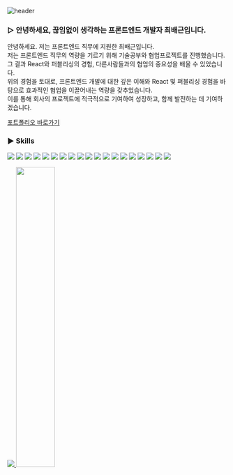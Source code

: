 ![header](https://capsule-render.vercel.app/api?type=waving&color=gradient&height=120&animation=fadeIn&section=footer&text=🚗🚘🚛&fontAlign=70)

### ▷ 안녕하세요, 끊임없이 생각하는 프론트엔드 개발자 최배근입니다.
안녕하세요. 저는 프론트엔드 직무에 지원한 최배근입니다. <br />
저는 프론트엔드 직무의 역량을 기르기 위해 기술공부와 협업프로젝트를 진행했습니다.  <br />
그 결과 React와 퍼블리싱의 경험, 다른사람들과의 협업의 중요성을 배울 수 있었습니다.  <br />
위의 경험을 토대로, 프론트엔드 개발에 대한 깊은 이해와 React 및 퍼블리싱 경험을 바탕으로 효과적인 협업을 이끌어내는 역량을 갖추었습니다.   <br />
이를 통해 회사의 프로젝트에 적극적으로 기여하여 성장하고, 함께 발전하는 데 기여하겠습니다.

<a href="https://fragrant-carob-a6a.notion.site/e9662140137b40928cc66fdd28adfc2f" target="_blank">포트폴리오 바로가기</a>




### ▶ Skills
<img src="https://img.shields.io/badge/Adobephotoshop-31A8FF?style=flat-square&logo=Adobephotoshop&logoColor=white"/> <img src="https://img.shields.io/badge/Adobeillustrator-FF9A00?style=flat-square&logo=Adobeillustrator&logoColor=white"/> <img src="https://img.shields.io/badge/Adobexd-FF61F6?style=flat-square&logo=Adobexd&logoColor=white"/> <img src="https://img.shields.io/badge/axios-5A29E4?style=flat-square&logo=axios&logoColor=white"/> <img src="https://img.shields.io/badge/createreactapp-09D3AC?style=flat-square&logo=createreactapp&logoColor=white"/> <img src="https://img.shields.io/badge/eslint-4B32C3?style=flat-square&logo=eslint&logoColor=white"/> <img src="https://img.shields.io/badge/html5-E34F26?style=flat-square&logo=html5&logoColor=white"/> <img src="https://img.shields.io/badge/css3-1572B6?style=flat-square&logo=css3&logoColor=white"/> <img src="https://img.shields.io/badge/javascript-F7DF1E?style=flat-square&logo=javascript&logoColor=white"/> <img src="https://img.shields.io/badge/figma-F24E1E?style=flat-square&logo=figma&logoColor=white"/> <img src="https://img.shields.io/badge/github-181717?style=flat-square&logo=github&logoColor=white"/> <img src="https://img.shields.io/badge/slack-4A154B?style=flat-square&logo=slack&logoColor=white"/> <img src="https://img.shields.io/badge/prettier-F7B93E?style=flat-square&logo=prettier&logoColor=white"/> <img src="https://img.shields.io/badge/notion-000000?style=flat-square&logo=notion&logoColor=white"/> <img src="https://img.shields.io/badge/redux-764ABC?style=flat-square&logo=redux&logoColor=white"/> <img src="https://img.shields.io/badge/typescript-3178C6?style=flat-square&logo=typescript&logoColor=white"/> <img src="https://img.shields.io/badge/nextdotjs-000000?style=flat-square&logo=nextdotjs&logoColor=white"/> <img src="https://img.shields.io/badge/vercel-000000?style=flat-square&logo=vercel&logoColor=white"/> <img src="https://img.shields.io/badge/rhinoceros-801010?style=flat-square&logo=rhinoceros&logoColor=white"/>


<a href="s">
  <img src="https://github-readme-stats.vercel.app/api/top-langs/?username=devstrcat&exclude_repo=dkssud8150.github.io&layout=compact&theme=tokyonight" />
</a>
<a href="s">
  <img src="https://github-readme-stats.vercel.app/api?username=devstrcat&theme=tokyonight&show_icons=true" width="42%" />
</a>
